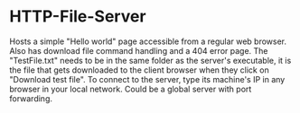 # HTTP-File-Server
Hosts a simple "Hello world" page accessible from a regular web browser. Also has download file command handling and a 404 error page.
The "TestFile.txt" needs to be in the same folder as the server's executable, it is the file that gets downloaded to the client browser when they click on "Download test file". To connect to the server, type its machine's IP in any browser in your local network. Could be a global server with port forwarding.

